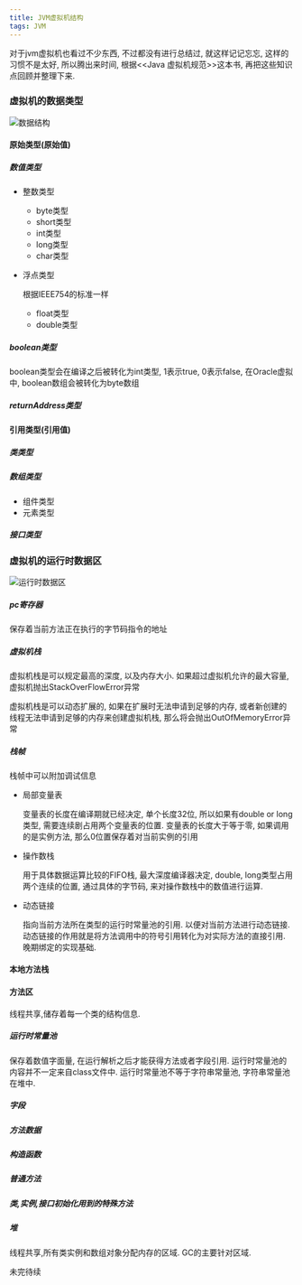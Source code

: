 ```yaml
---
title: JVM虚拟机结构
tags: JVM
---
```


对于jvm虚拟机也看过不少东西, 不过都没有进行总结过, 就这样记记忘忘, 这样的习惯不是太好, 所以腾出来时间, 根据<<Java 虚拟机规范>>这本书, 再把这些知识点回顾并整理下来.

### 虚拟机的数据类型

![数据结构](https://i.loli.net/2019/11/30/rzXY9AfLUOPhkdQ.png)


#### 原始类型(原始值)

##### 数值类型

- 整数类型

	- byte类型
	- short类型
	- int类型
	- long类型
	- char类型

- 浮点类型

  根据IEEE754的标准一样

	- float类型
	- double类型

##### boolean类型

boolean类型会在编译之后被转化为int类型, 1表示true, 0表示false, 在Oracle虚拟中, boolean数组会被转化为byte数组

##### returnAddress类型

#### 引用类型(引用值)

##### 类类型

##### 数组类型

- 组件类型
- 元素类型

##### 接口类型



### 虚拟机的运行时数据区

![运行时数据区](https://i.loli.net/2019/11/30/netIwxMPVs2ZvQq.png)



##### pc寄存器

保存着当前方法正在执行的字节码指令的地址

##### 虚拟机栈

虚拟机栈是可以规定最高的深度, 以及内存大小. 如果超过虚拟机允许的最大容量, 虚拟机抛出StackOverFlowError异常

虚拟机栈是可以动态扩展的, 如果在扩展时无法申请到足够的内存, 或者新创建的线程无法申请到足够的内存来创建虚拟机栈, 那么将会抛出OutOfMemoryError异常

##### 栈帧

栈帧中可以附加调试信息

- 局部变量表

  变量表的长度在编译期就已经决定, 单个长度32位, 所以如果有double or long类型, 需要连续剧占用两个变量表的位置.
  变量表的长度大于等于零, 如果调用的是实例方法, 那么0位置保存着对当前实例的引用

- 操作数栈

  用于具体数据运算比较的FIFO栈, 最大深度编译器决定, double, long类型占用两个连续的位置, 通过具体的字节码, 来对操作数栈中的数值进行运算.

- 动态链接

  指向当前方法所在类型的运行时常量池的引用. 以便对当前方法进行动态链接.动态链接的作用就是将方法调用中的符号引用转化为对实际方法的直接引用. 晚期绑定的实现基础.


#### 本地方法栈

#### 方法区

线程共享,储存着每一个类的结构信息.

##### 运行时常量池

保存着数值字面量, 在运行解析之后才能获得方法或者字段引用. 运行时常量池的内容并不一定来自class文件中. 运行时常量池不等于字符串常量池, 字符串常量池在堆中.

##### 字段

##### 方法数据

##### 构造函数

##### 普通方法

##### 类,实例,接口初始化用到的特殊方法

##### 堆

线程共享,所有类实例和数组对象分配内存的区域. GC的主要针对区域.


未完待续


